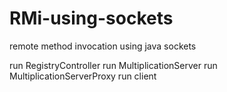 # RMi-using-sockets
remote method invocation using java sockets

run RegistryController
run MultiplicationServer
run MultiplicationServerProxy
run client
